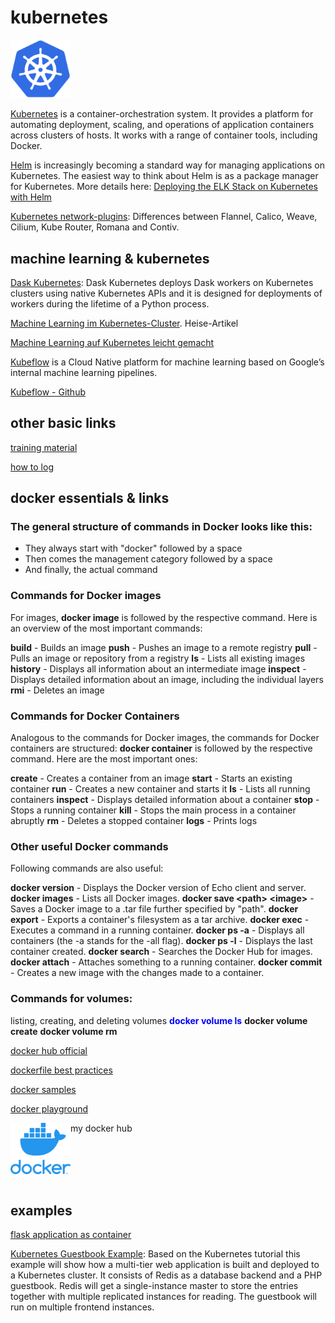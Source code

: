 # kubernetes

<img src="kubernetes_logo.png" width="96">

[Kubernetes](https://kubernetes.io/) is a container-orchestration system.
It provides a platform for automating deployment, scaling, and operations of application containers across clusters of hosts. It works with a range of container tools, including Docker.

[Helm](https://helm.sh/) is increasingly becoming a standard way for managing applications on Kubernetes. The easiest way to think about Helm is as a package manager for Kubernetes. More details here: [Deploying the ELK Stack on Kubernetes with Helm](https://logz.io/blog/deploying-the-elk-stack-on-kubernetes-with-helm/)

[Kubernetes network-plugins](https://kubedex.com/kubernetes-network-plugins/): Differences between Flannel, Calico, Weave, Cilium, Kube Router, Romana and Contiv.

## machine learning & kubernetes
[Dask Kubernetes](https://kubernetes.dask.org/en/latest/): Dask Kubernetes deploys Dask workers on Kubernetes clusters using native Kubernetes APIs and it is designed for deployments of workers during the lifetime of a Python process.

[Machine Learning im Kubernetes-Cluster](https://m.heise.de/developer/artikel/Machine-Learning-im-Kubernetes-Cluster-4226233.html?seite=all). Heise-Artikel

[Machine Learning auf Kubernetes leicht gemacht](https://jaxenter.de/kubernetes/kubeflow-1-0-machine-learning-auf-kubernetes-leicht-gemacht-92380)

[Kubeflow](https://medium.com/kubeflow/kubeflow-1-0-cloud-native-ml-for-everyone-a3950202751) is a Cloud Native platform for machine learning based on Google’s internal machine learning pipelines.

[Kubeflow - Github](https://github.com/kubeflow/kubeflow)

## other basic links
[training material](https://github.com/loodse/k8s-exercises/tree/master/containers/fundamentals)

[how to log](https://github.com/loodse/k8s-exercises/blob/master/containers/fundamentals/10_logs.md)

## docker essentials & links

### The general structure of commands in Docker looks like this:

* They always start with "docker" followed by a space
* Then comes the management category followed by a space
* And finally, the actual command

### Commands for Docker images
For images, **docker image** is followed by the respective command. Here is an overview of the most important commands:

**build** - Builds an image
**push** - Pushes an image to a remote registry
**pull** - Pulls an image or repository from a registry
**ls** - Lists all existing images
**history** - Displays all information about an intermediate image
**inspect** - Displays detailed information about an image, including the individual layers
**rmi** - Deletes an image


### Commands for Docker Containers
Analogous to the commands for Docker images, the commands for Docker containers are structured: **docker container** is followed by the respective command. Here are the most important ones:

**create** - Creates a container from an image
**start** - Starts an existing container
**run** - Creates a new container and starts it
**ls** - Lists all running containers
**inspect** - Displays detailed information about a container
**stop** - Stops a running container
**kill** - Stops the main process in a container abruptly
**rm** - Deletes a stopped container
**logs** - Prints logs


### Other useful Docker commands
Following commands are also useful:

**docker version** - Displays the Docker version of Echo client and server.
**docker images** - Lists all Docker images.
**docker save \<path> \<image>** - Saves a Docker image to a .tar file further specified by "path".
**docker export** - Exports a container's filesystem as a tar archive.
**docker exec** - Executes a command in a running container.
**docker ps -a** - Displays all containers (the -a stands for the -all flag).
**docker ps -l** - Displays the last container created.
**docker search** - Searches the Docker Hub for images.
**docker attach** - Attaches something to a running container.
**docker commit** - Creates a new image with the changes made to a container. 


### Commands for volumes:
listing, creating, and deleting volumes
<span style="color:blue">**docker volume ls**</span>
**docker volume create**
**docker volume rm**



[docker hub official](https://hub.docker.com/search?q=&type=image)  

[dockerfile best practices](https://youtu.be/JofsaZ3H1qM)

[docker samples](https://docs.docker.com/samples/)

[docker playground](https://labs.play-with-docker.com)

my docker hub
<a href="https://hub.docker.com/u/thehadz" alt="my docker account">
  <img src="docker_logo.png" align="left" width="96" >
</a>

<br>
<br>
<br>
<br>

## examples
[flask application as container](https://github.com/hadze/kubernetes/tree/master/flask)

[Kubernetes Guestbook Example](https://github.com/loodse/k8s-exercises/tree/master/k8s/fundamentals/kubernetes_example): Based on the Kubernetes tutorial this example will show how a multi-tier web application is built and deployed to a Kubernetes cluster. It consists of Redis as a database backend and a PHP guestbook. Redis will get a single-instance master to store the entries together with multiple replicated instances for reading. The guestbook will run on multiple frontend instances.
